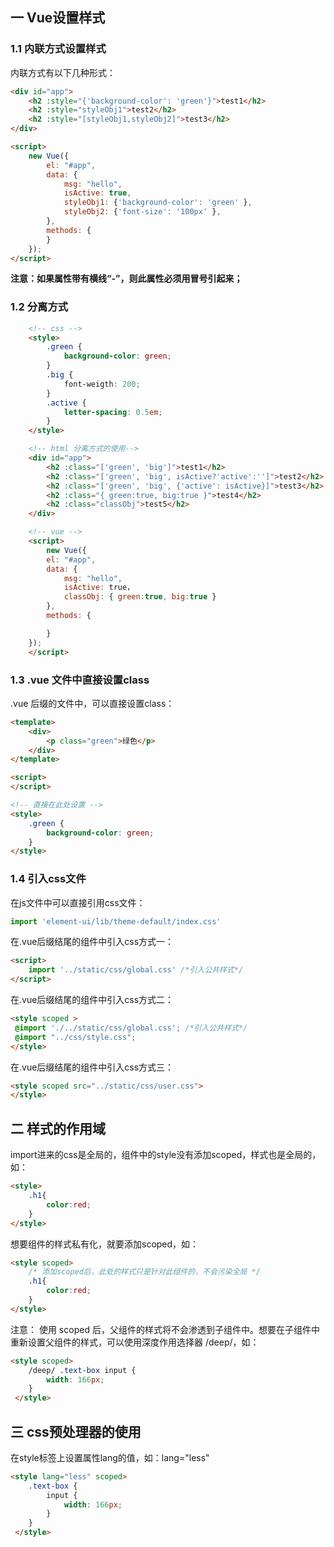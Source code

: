 ## 一 Vue设置样式

###  1.1 内联方式设置样式

内联方式有以下几种形式：
```html
<div id="app">
    <h2 :style="{'background-color': 'green'}">test1</h2>
    <h2 :style="styleObj1">test2</h2>
    <h2 :style="[styleObj1,styleObj2]">test3</h2>
</div>

<script>
    new Vue({
        el: "#app",
        data: {
            msg: "hello",
            isActive: true,
            styleObj1: {'background-color': 'green' },
            styleObj2: {'font-size': '100px' },
        },
        methods: {
        }
    });
</script>
```
**注意：如果属性带有横线“-”，则此属性必须用冒号引起来；**

### 1.2 分离方式

```html
    <!-- css -->
    <style>
        .green {
            background-color: green;
        }
        .big {
            font-weigth: 200;
        }
        .active {
            letter-spacing: 0.5em;
        }
    </style>

    <!-- html 分离方式的使用-->
    <div id="app">
        <h2 :class="['green', 'big']">test1</h2>
        <h2 :class="['green', 'big', isActive?'active':'']">test2</h2>
        <h2 :class="['green', 'big', {'active': isActive}]">test3</h2>
        <h2 :class="{ green:true, big:true }">test4</h2>
        <h2 :class="classObj">test5</h2>
    </div>

    <!-- vue -->
    <script>
        new Vue({
        el: "#app",
        data: {
            msg: "hello",
            isActive: true，
            classObj: { green:true, big:true }
        },
        methods: {

        }
    });
    </script>
```
### 1.3 .vue 文件中直接设置class

.vue 后缀的文件中，可以直接设置class：
```html
<template>
    <div>
        <p class="green">绿色</p>
    </div>
</template>

<script>
</script>

<!-- 直接在此处设置 -->
<style>
    .green {
        background-color: green;
    }
</style>
```

### 1.4 引入css文件

在js文件中可以直接引用css文件：
```js
import 'element-ui/lib/theme-default/index.css'
```

在.vue后缀结尾的组件中引入css方式一：
```html
<script>
    import '../static/css/global.css' /*引入公共样式*/
</script>
```

在.vue后缀结尾的组件中引入css方式二：
```html
<style scoped >
 @import './../static/css/global.css'; /*引入公共样式*/
 @import "../css/style.css";
</style>
```

在.vue后缀结尾的组件中引入css方式三：
```html
<style scoped src="../static/css/user.css">
</style>
```

## 二 样式的作用域

import进来的css是全局的，组件中的style没有添加scoped，样式也是全局的，如：
```html
<style>
    .h1{
        color:red;
    }
</style>
```

想要组件的样式私有化，就要添加scoped，如：
```html
<style scoped>  
    /* 添加scoped后，此处的样式只是针对此组件的，不会污染全局 */
    .h1{
        color:red; 
    }
</style>
```

注意： 使用 scoped 后，父组件的样式将不会渗透到子组件中。想要在子组件中重新设置父组件的样式，可以使用深度作用选择器 /deep/，如：
```html
<style scoped>
    /deep/ .text-box input {
        width: 166px;
    }
 </style>
```

## 三 css预处理器的使用

在style标签上设置属性lang的值，如：lang="less"

```html
<style lang="less" scoped>
    .text-box {
        input {
            width: 166px;
        }
    }
 </style>
```